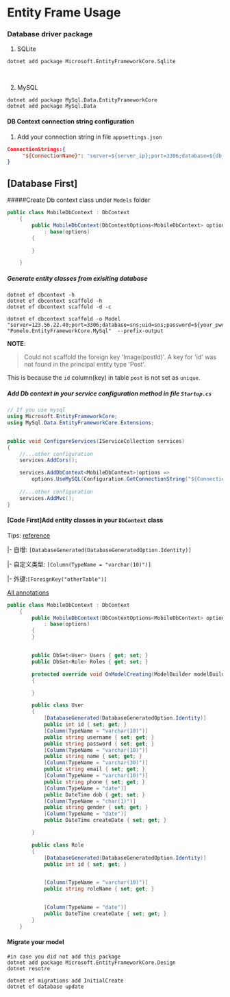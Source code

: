 # Entity Frame Usage

### Database driver package

1. SQLite

```shell
dotnet add package Microsoft.EntityFrameworkCore.Sqlite
```

​	

2. MySQL

```shell
dotnet add package MySql.Data.EntityFrameworkCore
dotnet add package MySql.Data
```

#### DB Context connection string configuration

1. Add your connection string in file `appsettings.json`

```json
ConnectionStrings:{
     "${ConnectionName}": "server=${server_ip};port=3306;database=${db_name};uid=${user};password=${password}"
}
```
 

## [Database First]

#####Create Db context class under `Models` folder

```c#
public class MobileDbContext : DbContext
    {
        public MobileDbContext(DbContextOptions<MobileDbContext> options)
            : base(options)
        {

        }

    }
```

##### Generate entity classes from exisiting database

```
dotnet ef dbcontext -h
dotnet ef dbcontext scaffold -h
dotnet ef dbcontext scaffold -d -c 

dotnet ef dbcontext scaffold -o Model "server=123.56.22.40;port=3306;database=sns;uid=sns;password=${your_pwd}" "Pomelo.EntityFrameworkCore.MySql"  --prefix-output
```

**NOTE**: 

> Could not scaffold the foreign key 'Image(postId)'. A key for 'id' was not found in the principal entity type 'Post'.

This is because the `id` column(key) in table `post` is not set as `unique`.

##### Add Db context in your service configuration method in file `Startup.cs`

```c#
// If you use mysql
using Microsoft.EntityFrameworkCore;
using MySql.Data.EntityFrameworkCore.Extensions;


public void ConfigureServices(IServiceCollection services)
{
    //...other configuration
    services.AddCors();

    services.AddDbContext<MobileDbContext>(options =>
        options.UseMySQL(Configuration.GetConnectionString("${ConnectionName}")));
	
    //...other configuration
    services.AddMvc();
}
```





#### [Code First]Add entity classes in your `DbContext` class

Tips: [reference](https://docs.microsoft.com/en-us/ef/ef6/modeling/code-first/data-annotations)

|- 自增: `[DatabaseGenerated(DatabaseGeneratedOption.Identity)]`

|- 自定义类型: `[Column(TypeName = "varchar(10)")]`

|- 外键:`[ForeignKey("otherTable")]`

[All annotations](https://docs.microsoft.com/en-us/dotnet/api/system.componentmodel.dataannotations.stringlengthattribute?redirectedfrom=MSDN&view=netframework-4.7.2)

```c#
public class MobileDbContext : DbContext
    {
        public MobileDbContext(DbContextOptions<MobileDbContext> options)
            : base(options)
        {
        }


        public DbSet<User> Users { get; set; }
        public DbSet<Role> Roles { get; set; }

        protected override void OnModelCreating(ModelBuilder modelBuilder)
        {

        }

        public class User
        {
            [DatabaseGenerated(DatabaseGeneratedOption.Identity)]
            public int id { set; get; }
            [Column(TypeName = "varchar(10)")]
            public string username { set; get; }
            public string password { set; get; }
            [Column(TypeName = "varchar(10)")]
            public string name { set; get; }
            [Column(TypeName = "varchar(30)")]
            public string email { set; get; }
            [Column(TypeName = "varchar(10)")]
            public string phone { set; get; }
            [Column(TypeName = "date")]
            public DateTime dob { get; set; }
            [Column(TypeName = "char(1)")]
            public string gender { set; get; }
            [Column(TypeName = "date")]
            public DateTime createDate { set; get; }

        }

        public class Role
        {
            [DatabaseGenerated(DatabaseGeneratedOption.Identity)]
            public int id { set; get; }


            [Column(TypeName = "varchar(10)")]
            public string roleName { set; get; }


            [Column(TypeName = "date")]
            public DateTime createDate { set; get; }
        }
    }
```

#### Migrate your model

```shell
#in case you did not add this package
dotnet add package Microsoft.EntityFrameworkCore.Design
dotnet resotre

dotnet ef migrations add InitialCreate
dotnet ef database update
```

